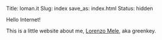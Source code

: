 Title: loman.it
Slug: index
save_as: index.html
Status: hidden

Hello Internet!

This is a little website about me, [Lorenzo Mele]({filename}me.md), aka greenkey.